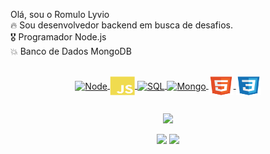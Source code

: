 Olá, sou o Romulo Lyvio
<br>🔥 Sou desenvolvedor backend em busca de desafios.
<br>🎖️ Programador Node.js 
<br>💥 Banco de Dados MongoDB
<div align="center">
  <a href="https://github.com/lyvioo">
  
  
<div style="display: inline_block"><br>
  <img align="center" alt="Node" height="30" width="40" src="https://www.webcuits.com/images/lang/nodejs_logo.png">
  <img align="center" alt="Js" height="30" width="40" src="https://raw.githubusercontent.com/devicons/devicon/master/icons/javascript/javascript-plain.svg">
  <img align="center" alt="SQL" height="30" width="40" src="https://clipground.com/images/sql-logo-clipart.jpg">
  <img align="center" alt="Mongo" height="30" width="40" src="https://th.bing.com/th/id/OIP.4y0O4Ytk5MArYDVEKMahLQHaHa?pid=ImgDet&rs=1">
  
  <img align="center" alt="HTML" height="30" width="40" src="https://raw.githubusercontent.com/devicons/devicon/master/icons/html5/html5-original.svg">
  <img align="center" alt="CSS" height="30" width="40" src="https://raw.githubusercontent.com/devicons/devicon/master/icons/css3/css3-original.svg">
  
  
</div>
  
  ##
 
<div> 
  
  <a href="https://www.instagram.com/romulolyvio/" target="_blank"><img src="https://img.shields.io/badge/-Instagram-%23E4405F?style=for-the-badge&logo=instagram&logoColor=white" target="_blank"></a>
 
 
  <a href = "mailto:romulolyvio@gmail.com"><img src="https://img.shields.io/badge/-Gmail-%23333?style=for-the-badge&logo=gmail&logoColor=white" target="_blank"></a>
  <a href="https://www.linkedin.com/in/romulo-lyvio-6636b6211/" target="_blank"><img src="https://img.shields.io/badge/-LinkedIn-%230077B5?style=for-the-badge&logo=linkedin&logoColor=white" target="_blank"></a> 
 
 
</div>
